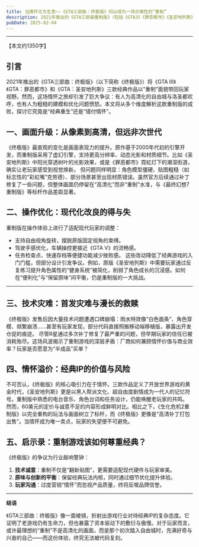 ```yaml
---
title: 当情怀沦为生意——《GTA三部曲：终极版》何以成为一场灾难性的“重制”
description: 2021年推出的《GTA三部曲重制版》（包括《GTA3》《罪恶都市》《圣安地列斯》）本应是一场经典游戏的狂欢，但实际体验却让许多老玩家感到遗憾。这款被寄予厚望的重制作品，暴露了技术粗糙、诚意不足和过度商业化的问题。
pubDate: 2025-02-04
---
```


------

【本文约1350字】

## **引言**  

2021年推出的《GTA三部曲：终极版》（以下简称《终极版》）将《GTA III》《GTA：罪恶都市》和《GTA：圣安地列斯》三款经典作品以“重制”面貌带回玩家视野。然而，这场情怀之旅却引发了巨大争议：有人为高清化的自由城与洛圣都欢呼，也有人为粗糙的建模和优化问题愤怒。本文将从多个维度解析这款重制版的成败，探讨它究竟是“经典重生”还是“错付情怀”。

## **一、画面升级：从像素到高清，但远非次世代**

《终极版》最直观的变化是画面表现力的提升。原作基于2000年代初的引擎开发，而重制版采用了虚幻引擎，支持更高分辨率、动态光影和材质细节。比如《圣安地列斯》中阳光穿透树叶的光影效果，或是《罪恶都市》霓虹灯下的潮湿街道，确实让老玩家感受到视觉焕新。  但问题同样明显：角色模型僵硬、贴图粗糙（如标志性的“彩虹嘴”克劳德）、部分场景甚至出现材质错误。虽然官方后续通过补丁修复了一些问题，但整体画面仍停留在“高清化”而非“重制”水准，与《最终幻想7重制版》等标杆作品差距显著。

## **二、操作优化：现代化改良的得与失**

重制版在操作体验上进行了适配现代玩家的调整：

- 支持自由视角旋转，摆脱原版固定视角的束缚。
- 驾驶手感优化，车辆操控更接近《GTA V》的流畅感。
- 任务检查点、快速存档等便捷功能减少挫败感。
   这些改动降低了经典游戏的入门门槛，但部分设计引发争议。例如，原版《圣安地列斯》中需要玩家通过反复练习提升角色属性的“健身系统”被简化，削弱了角色成长的沉浸感。如何在“便利化”与“保留原味”间平衡，仍是重制版的一大挑战。

------

## **三、技术灾难：首发灾难与漫长的救赎**

《终极版》发售后因大量技术问题遭遇口碑崩塌：雨水特效像“白色面条”、角色穿模、频繁崩溃……甚至有玩家发现，部分代码直接照搬移动端移植版，暴露出开发仓促的痕迹。  尽管R星通过多次补丁修复了最严重的问题，但早期玩家的信任已被消耗殆尽。这场风波揭示了重制游戏的深层矛盾：厂商如何兼顾情怀价值与商业效率？玩家是否愿意为“半成品”买单？

## **四、情怀溢价：经典IP的价值与风险**

不可否认，《终极版》的核心吸引力在于情怀。三款作品定义了开放世界游戏的黄金时代，《圣安地列斯》更是以黑人帮派文化、超自由度剧情成为一代人的记忆符号。重制版中熟悉的电台音乐、角色台词和任务设计，仍能唤醒老玩家的共鸣。  然而，60美元的定价与诚意不足的内容形成鲜明对比。相比之下，《生化危机2重制版》以完全重构的玩法与画面树立了标杆，而《终极版》更像是“高清补丁打包出售”。当情怀成为唯一卖点，玩家的失望便不可避免。

## **五、启示录：重制游戏该如何尊重经典？**

《终极版》的争议为行业敲响警钟：

1. **技术诚意**：重制不仅是“翻新贴图”，更需要适配现代硬件与玩家审美。
2. **原味与创新的平衡**：保留经典玩法内核，同时通过细节优化提升体验。
3. **玩家沟通**：过度营销“情怀”而忽视产品质量，终将反噬品牌信誉。

------

**结语**  

《GTA三部曲：终极版》像一面棱镜，折射出游戏行业对待经典IP的复杂态度。它证明了老游戏仍有生命力，但也暴露了资本驱动下的敷衍与傲慢。对于玩家而言，或许最理想的“重制”不是高清化的画面，而是那个初次踏入自由城时，充满好奇与兴奋的自己——而这份体验，终究无法被代码复刻。  
